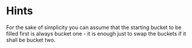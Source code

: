 # Hints

For the sake of simplicity you can assume that the starting bucket to be filled first
is always bucket one - it is enough just to swap the buckets if it shall be bucket two.
